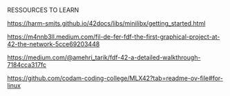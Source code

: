 RESSOURCES TO LEARN

https://harm-smits.github.io/42docs/libs/minilibx/getting_started.html

https://m4nnb3ll.medium.com/fil-de-fer-fdf-the-first-graphical-project-at-42-the-network-5cce69203448

https://medium.com/@amehri_tarik/fdf-42-a-detailed-walkthrough-7184cca317fc

https://github.com/codam-coding-college/MLX42?tab=readme-ov-file#for-linux

